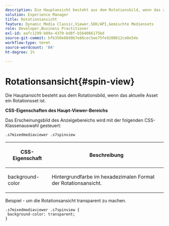 ```yaml
---
description: Die Hauptansicht besteht aus dem Rotationsbild, wenn das aktuelle Asset ein Rotationsset ist.
solution: Experience Manager
title: Rotationsansicht
feature: Dynamic Media Classic,Viewer,SDK/API,Gemischte Mediensets
role: Developer,Business Practitioner
exl-id: aafc1299-b09a-4379-bd8f-b564066175bd
source-git-commit: bfb350e68d9b7e86cec5ee75fe9280b12ce0e54e
workflow-type: tm+mt
source-wordcount: '84'
ht-degree: 1%

---
```


# Rotationsansicht{#spin-view}

Die Hauptansicht besteht aus dem Rotationsbild, wenn das aktuelle Asset ein Rotationsset ist.

<!--<a id="section_061E550C1C1D4DB2BD663A898895B38C"></a>-->

**CSS-Eigenschaften des Haupt-Viewer-Bereichs**

Das Erscheinungsbild des Anzeigebereichs wird mit der folgenden CSS-Klassenauswahl gesteuert:

```
.s7mixedmediaviewer .s7spinview
```

<table id="table_94EE3F5BBE4547C0B4943471CEE7EDE4"> 
 <thead> 
  <tr> 
   <th colname="col1" class="entry"> <p> CSS-Eigenschaft </p> </th> 
   <th colname="col2" class="entry"> <p>Beschreibung </p> </th> 
  </tr> 
 </thead>
 <tbody> 
  <tr> 
   <td colname="col1"> <p> <span class="codeph"> background-color  </span> </p> </td> 
   <td colname="col2"> <p> Hintergrundfarbe im hexadezimalen Format der Rotationsansicht. </p> </td> 
  </tr> 
 </tbody> 
</table>

Beispiel - um die Rotationsansicht transparent zu machen.

```
.s7mixedmediaviewer .s7spinview { 
 background-color: transparent; 
}
```
